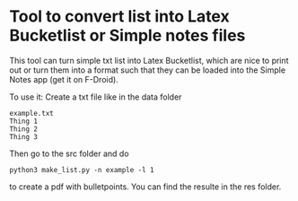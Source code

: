 # Tool to convert list into Latex Bucketlist or Simple notes files
This tool can turn simple txt list into Latex Bucketlist, which are nice to print out or
turn them into a format such that they can be loaded into the Simple Notes app (get it on F-Droid).

To use it:
	Create a txt file like in the data folder
```
example.txt
Thing 1
Thing 2
Thing 3
```

Then go to the src folder and do 
```
python3 make_list.py -n example -l 1
```
to create a pdf with bulletpoints. You can find the resulte in the res folder.
